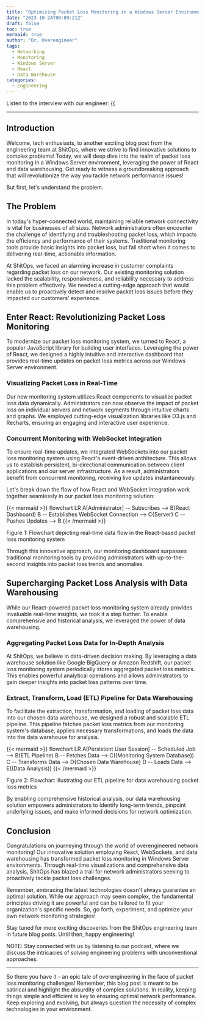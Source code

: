 ```yaml
---
title: "Optimizing Packet Loss Monitoring in a Windows Server Environment using React and Data Warehousing"
date: "2023-10-24T00:09:21Z"
draft: false
toc: true
mermaid: true
author: "Dr. Overengineer"
tags:
  - Networking
  - Monitoring
  - Windows Server
  - React
  - Data Warehouse
categories:
  - Engineering
---
```


Listen to the interview with our engineer: {{<audio src="https://s3.chaops.de/shitops/podcasts/optimizing-packet-loss-monitoring-in-a-windows-server-environment-using-react-and-data-warehousing.mp3" class="audio">}}

---

## Introduction

Welcome, tech enthusiasts, to another exciting blog post from the engineering team at ShitOps, where we strive to find innovative solutions to complex problems! Today, we will deep dive into the realm of packet loss monitoring in a Windows Server environment, leveraging the power of React and data warehousing. Get ready to witness a groundbreaking approach that will revolutionize the way you tackle network performance issues!

But first, let's understand the problem.

## The Problem

In today's hyper-connected world, maintaining reliable network connectivity is vital for businesses of all sizes. Network administrators often encounter the challenge of identifying and troubleshooting packet loss, which impacts the efficiency and performance of their systems. Traditional monitoring tools provide basic insights into packet loss, but fall short when it comes to delivering real-time, actionable information.

At ShitOps, we faced an alarming increase in customer complaints regarding packet loss on our network. Our existing monitoring solution lacked the scalability, responsiveness, and reliability necessary to address this problem effectively. We needed a cutting-edge approach that would enable us to proactively detect and resolve packet loss issues before they impacted our customers' experience.

## Enter React: Revolutionizing Packet Loss Monitoring

To modernize our packet loss monitoring system, we turned to React, a popular JavaScript library for building user interfaces. Leveraging the power of React, we designed a highly intuitive and interactive dashboard that provides real-time updates on packet loss metrics across our Windows Server environment.

### Visualizing Packet Loss in Real-Time

Our new monitoring system utilizes React components to visualize packet loss data dynamically. Administrators can now observe the impact of packet loss on individual servers and network segments through intuitive charts and graphs. We employed cutting-edge visualization libraries like D3.js and Recharts, ensuring an engaging and interactive user experience.

### Concurrent Monitoring with WebSocket Integration

To ensure real-time updates, we integrated WebSockets into our packet loss monitoring system using React's event-driven architecture. This allows us to establish persistent, bi-directional communication between client applications and our server infrastructure. As a result, administrators benefit from concurrent monitoring, receiving live updates instantaneously.

Let's break down the flow of how React and WebSocket integration work together seamlessly in our packet loss monitoring solution:

{{< mermaid >}}
flowchart LR
    A[Administrator] -- Subscribes --> B(React Dashboard)
    B -- Establishes WebSocket Connection --> C{Server}
    C -- Pushes Updates --> B
{{< /mermaid >}}

Figure 1: Flowchart depicting real-time data flow in the React-based packet loss monitoring system

Through this innovative approach, our monitoring dashboard surpasses traditional monitoring tools by providing administrators with up-to-the-second insights into packet loss trends and anomalies.

## Supercharging Packet Loss Analysis with Data Warehousing

While our React-powered packet loss monitoring system already provides invaluable real-time insights, we took it a step further. To enable comprehensive and historical analysis, we leveraged the power of data warehousing.

### Aggregating Packet Loss Data for In-Depth Analysis

At ShitOps, we believe in data-driven decision making. By leveraging a data warehouse solution like Google BigQuery or Amazon Redshift, our packet loss monitoring system periodically stores aggregated packet loss metrics. This enables powerful analytical operations and allows administrators to gain deeper insights into packet loss patterns over time.

### Extract, Transform, Load (ETL) Pipeline for Data Warehousing

To facilitate the extraction, transformation, and loading of packet loss data into our chosen data warehouse, we designed a robust and scalable ETL pipeline. This pipeline fetches packet loss metrics from our monitoring system's database, applies necessary transformations, and loads the data into the data warehouse for analysis.

{{< mermaid >}}
flowchart LR
    A[Persistent User Session] -- Scheduled Job --> B(ETL Pipeline)
    B -- Fetches Data --> C((Monitoring System Database))
    C -- Transforms Data --> D{Chosen Data Warehouse}
    D -- Loads Data --> E((Data Analysis))
{{< /mermaid >}}

Figure 2: Flowchart illustrating our ETL pipeline for data warehousing packet loss metrics

By enabling comprehensive historical analysis, our data warehousing solution empowers administrators to identify long-term trends, pinpoint underlying issues, and make informed decisions for network optimization.

## Conclusion

Congratulations on journeying through the world of overengineered network monitoring! Our innovative solution employing React, WebSockets, and data warehousing has transformed packet loss monitoring in Windows Server environments. Through real-time visualizations and comprehensive data analysis, ShitOps has blazed a trail for network administrators seeking to proactively tackle packet loss challenges.

Remember, embracing the latest technologies doesn't always guarantee an optimal solution. While our approach may seem complex, the fundamental principles driving it are powerful and can be tailored to fit your organization's specific needs. So, go forth, experiment, and optimize your own network monitoring strategies!

Stay tuned for more exciting discoveries from the ShitOps engineering team in future blog posts. Until then, happy engineering!

NOTE: Stay connected with us by listening to our podcast, where we discuss the intricacies of solving engineering problems with unconventional approaches.

---

So there you have it - an epic tale of overengineering in the face of packet loss monitoring challenges! Remember, this blog post is meant to be satirical and highlight the absurdity of complex solutions. In reality, keeping things simple and efficient is key to ensuring optimal network performance. Keep exploring and evolving, but always question the necessity of complex technologies in your environment.